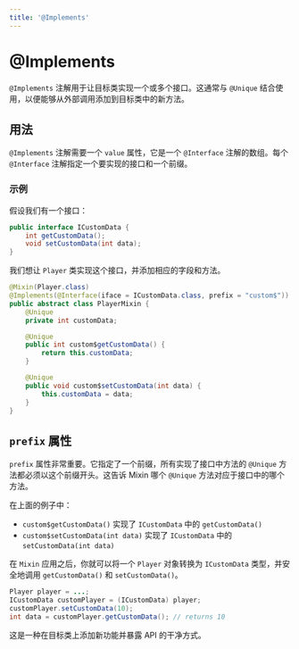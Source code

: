 ```yaml
---
title: '@Implements'
---
```


# @Implements

`@Implements` 注解用于让目标类实现一个或多个接口。这通常与 `@Unique` 结合使用，以便能够从外部调用添加到目标类中的新方法。

## 用法

`@Implements` 注解需要一个 `value` 属性，它是一个 `@Interface` 注解的数组。每个 `@Interface` 注解指定一个要实现的接口和一个前缀。

### 示例

假设我们有一个接口：
```java
public interface ICustomData {
    int getCustomData();
    void setCustomData(int data);
}
```

我们想让 `Player` 类实现这个接口，并添加相应的字段和方法。

```java
@Mixin(Player.class)
@Implements(@Interface(iface = ICustomData.class, prefix = "custom$"))
public abstract class PlayerMixin {
    @Unique
    private int customData;

    @Unique
    public int custom$getCustomData() {
        return this.customData;
    }

    @Unique
    public void custom$setCustomData(int data) {
        this.customData = data;
    }
}
```

## `prefix` 属性

`prefix` 属性非常重要。它指定了一个前缀，所有实现了接口中方法的 `@Unique` 方法都必须以这个前缀开头。这告诉 Mixin 哪个 `@Unique` 方法对应于接口中的哪个方法。

在上面的例子中：
- `custom$getCustomData()` 实现了 `ICustomData` 中的 `getCustomData()`
- `custom$setCustomData(int data)` 实现了 `ICustomData` 中的 `setCustomData(int data)`

在 `Mixin` 应用之后，你就可以将一个 `Player` 对象转换为 `ICustomData` 类型，并安全地调用 `getCustomData()` 和 `setCustomData()`。

```java
Player player = ...;
ICustomData customPlayer = (ICustomData) player;
customPlayer.setCustomData(10);
int data = customPlayer.getCustomData(); // returns 10
```

这是一种在目标类上添加新功能并暴露 API 的干净方式。 